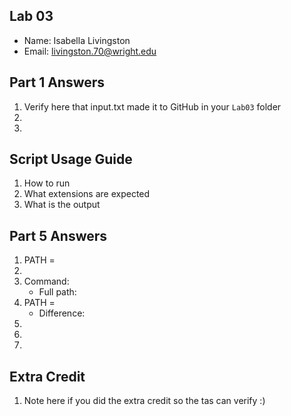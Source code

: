 ## Lab 03

- Name: Isabella Livingston
- Email: livingston.70@wright.edu

## Part 1 Answers

1. Verify here that input.txt made it to GitHub in your `Lab03` folder
2.
3.

## Script Usage Guide

1. How to run
2. What extensions are expected
3. What is the output

## Part 5 Answers

1. PATH =
2.
3. Command:
   - Full path:
4. PATH =
   - Difference:
5.
6.
7.

## Extra Credit

1. Note here if you did the extra credit so the tas can verify :)
